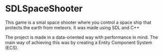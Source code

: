 # SDLSpaceShooter
This game is a smal space shooter where you control a space ship that protects the earth from meteors.
It was made using SDL and C++

The project is made in a data-oriented way with performance in mind.
The main way of achieving this was by creating a Entity Component System (ECS).
